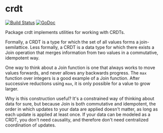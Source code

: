 crdt
====
[![Build Status](https://travis-ci.org/kevinwallace/crdt.png?branch=master)](https://travis-ci.org/kevinwallace/crdt)
[![GoDoc](https://godoc.org/github.com/kevinwallace/crdt?status.png)](https://godoc.org/github.com/kevinwallace/crdt)

Package crdt implements utilities for working with CRDTs.

Formally, a CRDT is a type for which the set of all values forms a join-semilattice.
Less formally, a CRDT is a data type for which there exists a Join operation
that merges information from two values in a commutative, idempotent way.

One way to think about a Join function is one that always works to move values forwards,
and never allows any backwards progress.  The `max` function over integers is a good example of a Join function.  After successive reductions using `max`, it is only possible for a value to grow larger.

Why is this construction useful?  It's a constrained way of thinking about data for sure, but because Join is both commutative and idempotent, the order in which updates to your data are applied doesn't matter, as long as each update is applied at least once.  If your data can be modeled as a CRDT, you don't need causality, and therefore don't need centralized coordination of updates.
